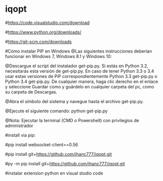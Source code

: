 # iqopt

#https://code.visualstudio.com/download

#https://www.python.org/downloads/

#https://git-scm.com/downloads



#Cómo instalar PIP en Windows
@Las siguientes instrucciones deberían funcionar en Windows 7, Windows 8.1 y Windows 10:

@Descargue el script del instalador get-pip.py. Si estás en Python 3.2, necesitarás esta versión de get-pip.py. En caso de tener Python 3.3 o 3.4 usar estas versiones de PiP correspondientemente Python 3.3 get-pip.py o Python 3.4 get-pip.py. De cualquier manera, haga clic derecho en el enlace y seleccione Guardar como y guárdelo en cualquier carpeta del pc, como su carpeta de Descargas.

@Abra el símbolo del sistema y navegue hasta el archivo get-pip.py.

@Ejecute el siguiente comando: python get-pip.py

@Nota: Ejecutar la terminal (CMD o Powershell) con privilegios de administrador



#install via pip:

#pip install websocket-client==0.56

#pip install git+https://github.com/jhanc777/iqopt.git

#py -m pip install git+https://github.com/jhanc777/iqopt.git



#instalar extension python en visual studio code
